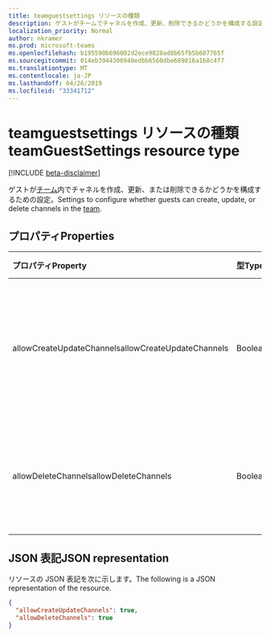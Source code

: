 ```yaml
---
title: teamguestsettings リソースの種類
description: ゲストがチームでチャネルを作成、更新、削除できるかどうかを構成する設定。
localization_priority: Normal
author: nkramer
ms.prod: microsoft-teams
ms.openlocfilehash: b195590b696002d2ece9828ad8b65fb5b607765f
ms.sourcegitcommit: 014eb3944306948edbb6560dbe689816a168c4f7
ms.translationtype: MT
ms.contentlocale: ja-JP
ms.lasthandoff: 04/26/2019
ms.locfileid: "33341712"
---
```

# <a name="teamguestsettings-resource-type"></a><span data-ttu-id="523e1-103">teamguestsettings リソースの種類</span><span class="sxs-lookup"><span data-stu-id="523e1-103">teamGuestSettings resource type</span></span>

[!INCLUDE [beta-disclaimer](../../includes/beta-disclaimer.md)]

<span data-ttu-id="523e1-104">ゲストが[チーム](team.md)内でチャネルを作成、更新、または削除できるかどうかを構成するための設定。</span><span class="sxs-lookup"><span data-stu-id="523e1-104">Settings to configure whether guests can create, update, or delete channels in the [team](team.md).</span></span>

## <a name="properties"></a><span data-ttu-id="523e1-105">プロパティ</span><span class="sxs-lookup"><span data-stu-id="523e1-105">Properties</span></span>
| <span data-ttu-id="523e1-106">プロパティ</span><span class="sxs-lookup"><span data-stu-id="523e1-106">Property</span></span>     | <span data-ttu-id="523e1-107">型</span><span class="sxs-lookup"><span data-stu-id="523e1-107">Type</span></span>   |<span data-ttu-id="523e1-108">説明</span><span class="sxs-lookup"><span data-stu-id="523e1-108">Description</span></span>|
|:---------------|:--------|:----------|
|<span data-ttu-id="523e1-109">allowCreateUpdateChannels</span><span class="sxs-lookup"><span data-stu-id="523e1-109">allowCreateUpdateChannels</span></span>|<span data-ttu-id="523e1-110">Boolean</span><span class="sxs-lookup"><span data-stu-id="523e1-110">Boolean</span></span>|<span data-ttu-id="523e1-111">true に設定すると、ゲストはチャネルを追加および更新できるようになります。</span><span class="sxs-lookup"><span data-stu-id="523e1-111">If set to true, guests can add and update channels.</span></span>|
|<span data-ttu-id="523e1-112">allowDeleteChannels</span><span class="sxs-lookup"><span data-stu-id="523e1-112">allowDeleteChannels</span></span>|<span data-ttu-id="523e1-113">Boolean</span><span class="sxs-lookup"><span data-stu-id="523e1-113">Boolean</span></span>|<span data-ttu-id="523e1-114">true に設定されている場合、ゲストはチャネルを削除できます。</span><span class="sxs-lookup"><span data-stu-id="523e1-114">If set to true, guests can delete channels.</span></span>|

## <a name="json-representation"></a><span data-ttu-id="523e1-115">JSON 表記</span><span class="sxs-lookup"><span data-stu-id="523e1-115">JSON representation</span></span>

<span data-ttu-id="523e1-116">リソースの JSON 表記を次に示します。</span><span class="sxs-lookup"><span data-stu-id="523e1-116">The following is a JSON representation of the resource.</span></span>

<!-- {
  "blockType": "resource",
  "@odata.type": "microsoft.graph.teamGuestSettings"
}-->

```json
{
  "allowCreateUpdateChannels": true,
  "allowDeleteChannels": true
}
```

<!-- uuid: 8fcb5dbc-d5aa-4681-8e31-b001d5168d79
2015-10-25 14:57:30 UTC -->
<!--
{
  "type": "#page.annotation",
  "description": "team's guestSettings resource",
  "keywords": "",
  "section": "documentation",
  "tocPath": "",
  "suppressions": []
}
-->
